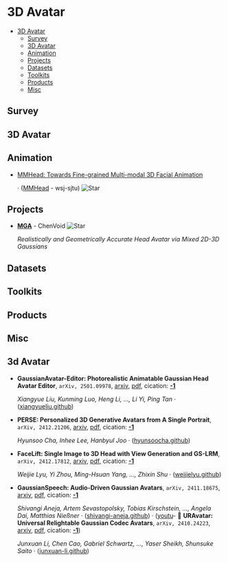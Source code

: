 # 3D Avatar

- [3D Avatar](#3d-avatar) 
  - [Survey](#survey)
  - [3D Avatar](#3d-avatar-1)
  - [Animation](#animation)
  - [Projects](#projects)
  - [Datasets](#datasets)
  - [Toolkits](#toolkits)
  - [Products](#products)
  - [Misc](#misc)


## Survey


## 3D Avatar


## Animation

- [MMHead: Towards Fine-grained Multi-modal 3D Facial Animation](https://wsj-sjtu.github.io/MMHead/) 

	 · ([MMHead](https://github.com/wsj-sjtu/MMHead) - wsj-sjtu) ![Star](https://img.shields.io/github/stars/wsj-sjtu/MMHead.svg?style=social&label=Star)

## Projects

- [**MGA**](https://github.com/ChenVoid/MGA) - ChenVoid ![Star](https://img.shields.io/github/stars/ChenVoid/MGA.svg?style=social&label=Star) 

	 *Realistically and Geometrically Accurate Head Avatar via Mixed 2D-3D Gaussians*

## Datasets


## Toolkits


## Products


## Misc
## 3d Avatar

- **GaussianAvatar-Editor: Photorealistic Animatable Gaussian Head Avatar 
  Editor**, `arXiv, 2501.09978`, [arxiv](http://arxiv.org/abs/2501.09978v1), [pdf](http://arxiv.org/pdf/2501.09978v1.pdf), cication: [**-1**](None) 

	 *Xiangyue Liu, Kunming Luo, Heng Li, ..., Li Yi, Ping Tan* · ([xiangyueliu.github](https://xiangyueliu.github.io/GaussianAvatar-Editor/))
- **PERSE: Personalized 3D Generative Avatars from A Single Portrait**, `arXiv, 2412.21206`, [arxiv](http://arxiv.org/abs/2412.21206v1), [pdf](http://arxiv.org/pdf/2412.21206v1.pdf), cication: [**-1**](None) 

	 *Hyunsoo Cha, Inhee Lee, Hanbyul Joo* · ([hyunsoocha.github](https://hyunsoocha.github.io/perse/))
- **FaceLift: Single Image to 3D Head with View Generation and GS-LRM**, `arXiv, 2412.17812`, [arxiv](http://arxiv.org/abs/2412.17812v1), [pdf](http://arxiv.org/pdf/2412.17812v1.pdf), cication: [**-1**](None) 

	 *Weijie Lyu, Yi Zhou, Ming-Hsuan Yang, ..., Zhixin Shu* · ([weijielyu.github](https://weijielyu.github.io/FaceLift))
- **GaussianSpeech: Audio-Driven Gaussian Avatars**, `arXiv, 2411.18675`, [arxiv](http://arxiv.org/abs/2411.18675v1), [pdf](http://arxiv.org/pdf/2411.18675v1.pdf), cication: [**-1**](None) 

	 *Shivangi Aneja, Artem Sevastopolsky, Tobias Kirschstein, ..., Angela Dai, Matthias Nießner* · ([shivangi-aneja.github](https://shivangi-aneja.github.io/projects/gaussianspeech)) · ([youtu](https://youtu.be/2VqYoFlYcwQ)- 🌟 **URAvatar: Universal Relightable Gaussian Codec Avatars**, `arXiv, 2410.24223`, [arxiv](http://arxiv.org/abs/2410.24223v1), [pdf](http://arxiv.org/pdf/2410.24223v1.pdf), cication: [**-1**](None))

	 *Junxuan Li, Chen Cao, Gabriel Schwartz, ..., Yaser Sheikh, Shunsuke Saito* · ([junxuan-li.github](https://junxuan-li.github.io/urgca-website/))
